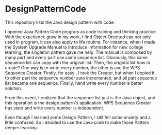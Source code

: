 # DesignPatternCode
This repository lists the Java design pattern with code.

I opened Java Pattern Code program as code training and thinking practice. With the experience grow in my work, I find Object Oriented can not only used in program, it can also apply to life routine. For instance, when I made the System Upgrade Manual to introduce information for new college learning, the singleton pattern gave me help. The manual is composed by many part and every part use same sequence list. Obviously, this same sequence list can copy with the original list. Then, the original list how to create? One way is to write every number, the other is use the WPS Sequence Creator. Firstly, for easy , I took the Creator, but when I copied it to other part the sequence number auto incremented, and all part sequence list became one sequence. Finally, hand write every number is better solution. 

From this event, I realized that the sequence list just is the Java object, and this operation is the design pattern's application. WPS Sequence Creator has state and write every number is independent.

Even though I learned some Design Pattern, I still fell some anxiety and a little confused. So I decided to use the Java code to make those Pattern deeper learning.

